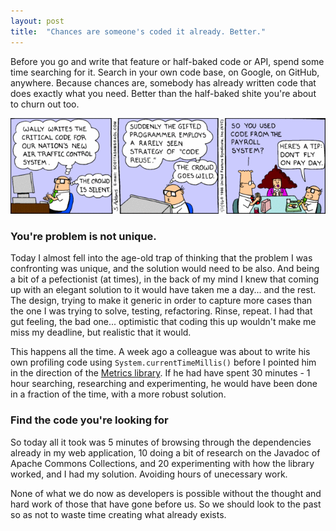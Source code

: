 ```yaml
---
layout: post
title:  "Chances are someone's coded it already. Better."
---
```


Before you go and write that feature or half-baked code or API, spend some time searching for it. Search in your own code base, on Google, on GitHub, anywhere. Because chances are, somebody has already written code that does exactly what you need. Better than the half-baked shite you're about to churn out too.

![Code Reuse](/assets/img/2015-01-09-code-reuse.gif)

### You're problem is not unique.

Today I almost fell into the age-old trap of thinking that the problem I was confronting was unique, and the solution would need to be also. And being a bit of a pefectionist (at times), in the back of my mind I knew that coming up with an elegant solution to it would have taken me a day... and the rest. The design, trying to make it generic in order to capture more cases than the one I was trying to solve, testing, refactoring. Rinse, repeat. I had that gut feeling, the bad one... optimistic that coding this up wouldn't make me miss my deadline, but realistic that it would.

This happens all the time. A week ago a colleague was about to write his own profiling code using `System.currentTimeMillis()` before I pointed him in the direction of the [Metrics library](http://awolski.com/simple-and-poejava-metrics-with-metrics/). If he had have spent 30 minutes - 1 hour searching, researching and experimenting, he would have been done in a fraction of the time, with a more robust solution.

### Find the code you're looking for

So today all it took was 5 minutes of browsing through the dependencies already in my web application, 10 doing a bit of research on the Javadoc of Apache Commons Collections, and 20 experimenting with how the library worked, and I had my solution. Avoiding hours of unecessary work.

None of what we do now as developers is possible without the thought and hard work of those that have gone before us. So we should look to the past so as not to waste time creating what already exists.
